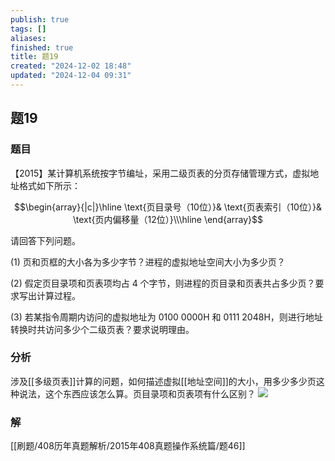 ```yaml
---
publish: true
tags: []
aliases: 
finished: true
title: 题19
created: "2024-12-02 18:48"
updated: "2024-12-04 09:31"
---
```

## 题19
### 题目
【2015】某计算机系统按字节编址，采用二级页表的分页存储管理方式，虚拟地址格式如下所示：

$$\begin{array}{|c|}\hline \text{页目录号（10位）}& \text{页表索引（10位）}& \text{页内偏移量（12位）}\\\hline \end{array}$$

请回答下列问题。

(1) 页和页框的大小各为多少字节？进程的虚拟地址空间大小为多少页？

(2) 假定页目录项和页表项均占 4 个字节，则进程的页目录和页表共占多少页？要求写出计算过程。

(3) 若某指令周期内访问的虚拟地址为 0100 0000H 和 0111 2048H，则进行地址转换时共访问多少个二级页表？要求说明理由。

### 分析
涉及[[多级页表]]计算的问题，如何描述虚拟[[地址空间]]的大小，用多少多少页这种说法，这个东西应该怎么算。页目录项和页表项有什么区别？
![](https://img.hwenyi.live/202412041731042.webp)
### 解
[[刷题/408历年真题解析/2015年408真题操作系统篇/题46]]